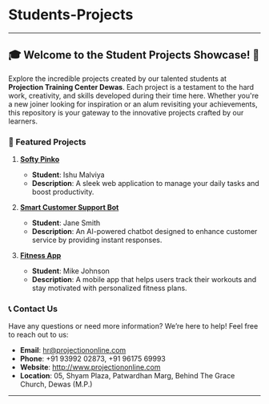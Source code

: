 # Students-Projects

---

## 🎓 Welcome to the Student Projects Showcase! 🚀

Explore the incredible projects created by our talented students at **Projection Training Center Dewas**. Each project is a testament to the hard work, creativity, and skills developed during their time here. Whether you're a new joiner looking for inspiration or an alum revisiting your achievements, this repository is your gateway to the innovative projects crafted by our learners.



### 🌟 Featured Projects

1. **[Softy Pinko](https://ishu456.github.io/CLIENT-WEBSITE/)**
   - **Student**: Ishu Malviya
   - **Description**: A sleek web application to manage your daily tasks and boost productivity.

2. **[Smart Customer Support Bot](http://projectlink.com)**
   - **Student**: Jane Smith
   - **Description**: An AI-powered chatbot designed to enhance customer service by providing instant responses.

3. **[Fitness App](http://projectlink.com)**
   - **Student**: Mike Johnson
   - **Description**: A mobile app that helps users track their workouts and stay motivated with personalized fitness plans.




### 📞 Contact Us

Have any questions or need more information? We’re here to help! Feel free to reach out to us:

- **Email**: hr@projectiononline.com
- **Phone**: +91 93992 02873, +91 96175 69993
- **Website**: http://www.projectiononline.com
- **Location**: 05, Shyam Plaza, Patwardhan Marg, Behind The Grace Church, Dewas (M.P.)


-----
